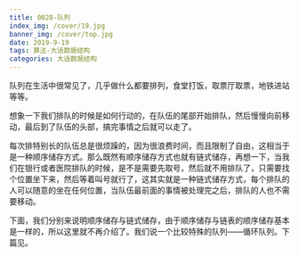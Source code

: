```yaml
---
title: 0028-队列
index_img: /cover/19.jpg
banner_img: /cover/top.jpg
date: 2019-9-19
tags: 算法-大话数据结构
categories: 大话数据结构
---
```


队列在生活中很常见了，几乎做什么都要排列，食堂打饭，取票厅取票，地铁进站等等。

想象一下我们排队的时候是如何行动的，在队伍的尾部开始排队，然后慢慢向前移动，最后到了队伍的头部，搞完事情之后就可以走了。

每次排特别长的队伍总是很烦躁的，因为很浪费时间，而且限制了自由，这相当于是一种顺序储存方式。那么既然有顺序储存方式也就有链式储存，再想一下，当我们在银行或者医院排队的时候，是不是需要先取号，然后就不用排队了，只需要找个位置坐下来，然后等着叫号就行了，这其实就是一种链式储存方式，每个排队的人可以随意的坐在任何位置，当队伍最前面的事情被处理完之后，排队的人也不需要移动。

下面，我们分别来说明顺序储存与链式储存，由于顺序储存与链表的顺序储存基本是一样的，所以这里就不再介绍了。我们说一个比较特殊的队列——循环队列。下篇见。
